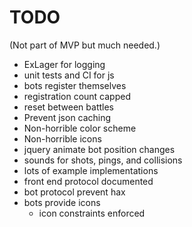 # TODO

(Not part of MVP but much needed.)

- ExLager for logging
- unit tests and CI for js
- bots register themselves
- registration count capped
- reset between battles
- Prevent json caching
- Non-horrible color scheme
- Non-horrible icons
- jquery animate bot position changes
- sounds for shots, pings, and collisions
- lots of example implementations
- front end protocol documented
- bot protocol prevent hax
- bots provide icons
  - icon constraints enforced
